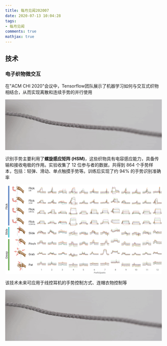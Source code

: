 ```yaml
---
title: 每月见闻202007
date: 2020-07-13 10:04:28
tags:
- 每月见闻
comments: true
mathjax: true
---
```


## 技术

### 电子织物微交互

在"ACM CHI 2020"会议中，Tensorflow团队展示了机器学习如何与交互式织物相结合，从而实现离散和连续手势的并行使用

![](每月见闻202007/images/01.gif)

识别手势主要利用了**螺旋感应矩阵 (HSM)**，这些织物具有电容感应能力，具备传输和接收电极的作用。实验收集了 12 位参与者的数据，共得到 864 个手势样本，包括：轻弹、滑动、单点触摸手势等。训练后实现了约 94% 的手势识别准确率

![](每月见闻202007/images/02.gif)

该技术未来可应用于线控耳机的手势控制方式、连帽衣物控制等

![](每月见闻202007/images/01.gif)
